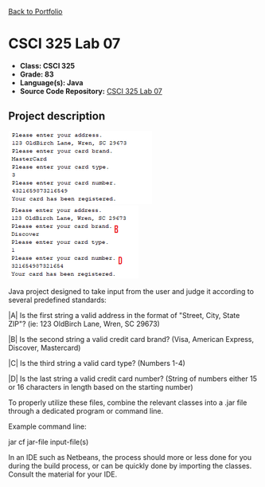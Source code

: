 [Back to Portfolio](./)

CSCI 325 Lab 07
===============

-   **Class: CSCI 325** 
-   **Grade: 83**
-   **Language(s): Java**
-   **Source Code Repository:** [CSCI 325 Lab 07](https://github.com/paulryanmc/325-Lab-07)  

## Project description

![325-Lab-07](images/project2demo.png)
![325-Lab-07](images/project2demo2.png)

Java project designed to take input from the user and judge it according to several predefined standards:

|A| Is the first string a valid address in the format of "Street, City, State ZIP"? (ie: 123 OldBirch Lane, Wren, SC 29673)

|B| Is the second string a valid credit card brand? (Visa, American Express, Discover, Mastercard)

|C| Is the third string a valid card type? (Numbers 1-4)

|D| Is the last string a valid credit card number? (String of numbers either 15 or 16 characters in length based on the starting number)


To properly utilize these files, combine the relevant classes into a .jar file through a dedicated program or command line.

Example command line:

jar cf jar-file input-file(s)

In an IDE such as Netbeans, the process should more or less done for you during the build process, or can be quickly done by importing the classes.
Consult the material for your IDE.


